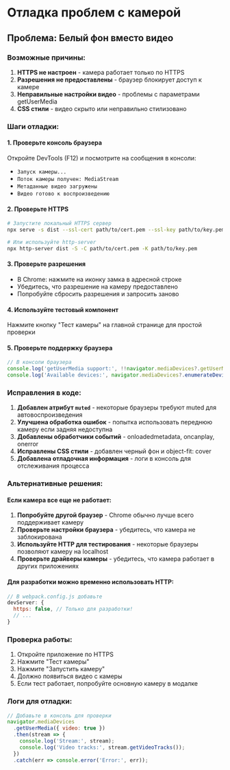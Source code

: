 # Отладка проблем с камерой

## Проблема: Белый фон вместо видео

### Возможные причины:

1. **HTTPS не настроен** - камера работает только по HTTPS
2. **Разрешения не предоставлены** - браузер блокирует доступ к камере
3. **Неправильные настройки видео** - проблемы с параметрами getUserMedia
4. **CSS стили** - видео скрыто или неправильно стилизовано

### Шаги отладки:

#### 1. Проверьте консоль браузера

Откройте DevTools (F12) и посмотрите на сообщения в консоли:

- `Запуск камеры...`
- `Поток камеры получен: MediaStream`
- `Метаданные видео загружены`
- `Видео готово к воспроизведению`

#### 2. Проверьте HTTPS

```bash
# Запустите локальный HTTPS сервер
npx serve -s dist --ssl-cert path/to/cert.pem --ssl-key path/to/key.pem

# Или используйте http-server
npx http-server dist -S -C path/to/cert.pem -K path/to/key.pem
```

#### 3. Проверьте разрешения

- В Chrome: нажмите на иконку замка в адресной строке
- Убедитесь, что разрешение на камеру предоставлено
- Попробуйте сбросить разрешения и запросить заново

#### 4. Используйте тестовый компонент

Нажмите кнопку "Тест камеры" на главной странице для простой проверки

#### 5. Проверьте поддержку браузера

```javascript
// В консоли браузера
console.log('getUserMedia support:', !!navigator.mediaDevices?.getUserMedia);
console.log('Available devices:', navigator.mediaDevices?.enumerateDevices());
```

### Исправления в коде:

1. **Добавлен атрибут `muted`** - некоторые браузеры требуют muted для автовоспроизведения
2. **Улучшена обработка ошибок** - попытка использовать переднюю камеру если задняя недоступна
3. **Добавлены обработчики событий** - onloadedmetadata, oncanplay, onerror
4. **Исправлены CSS стили** - добавлен черный фон и object-fit: cover
5. **Добавлена отладочная информация** - логи в консоль для отслеживания процесса

### Альтернативные решения:

#### Если камера все еще не работает:

1. **Попробуйте другой браузер** - Chrome обычно лучше всего поддерживает камеру
2. **Проверьте настройки браузера** - убедитесь, что камера не заблокирована
3. **Используйте HTTP для тестирования** - некоторые браузеры позволяют камеру на localhost
4. **Проверьте драйверы камеры** - убедитесь, что камера работает в других приложениях

#### Для разработки можно временно использовать HTTP:

```javascript
// В webpack.config.js добавьте
devServer: {
  https: false, // Только для разработки!
  // ...
}
```

### Проверка работы:

1. Откройте приложение по HTTPS
2. Нажмите "Тест камеры"
3. Нажмите "Запустить камеру"
4. Должно появиться видео с камеры
5. Если тест работает, попробуйте основную камеру в модалке

### Логи для отладки:

```javascript
// Добавьте в консоль для проверки
navigator.mediaDevices
  .getUserMedia({ video: true })
  .then(stream => {
    console.log('Stream:', stream);
    console.log('Video tracks:', stream.getVideoTracks());
  })
  .catch(err => console.error('Error:', err));
```
